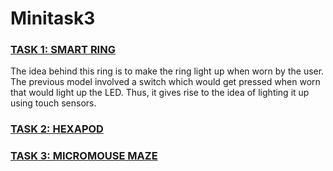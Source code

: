 # Minitask3

### [TASK 1: SMART RING](https://github.com/GayatriRR/Minitask3/blob/master/Task1:%20Smart%20Ring.md)
The idea behind this ring is to make the ring light up when worn by the user. The previous model involved a switch which would get pressed when worn that would light up the LED. Thus, it gives rise to the idea of lighting it up using touch sensors.


### [TASK 2: HEXAPOD](https://github.com/GayatriRR/Minitask3/blob/master/Task2:%20%20Hexapod.md)


### [TASK 3: MICROMOUSE MAZE](https://github.com/GayatriRR/Minitask3/blob/master/Task3:%20%20Micromouse%20Maze.md)
